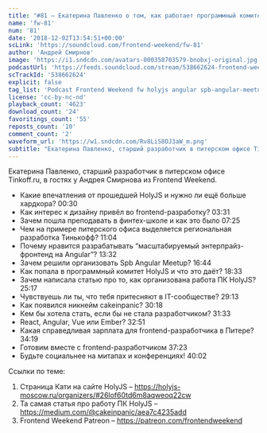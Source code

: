 ```yaml
---
title: "#81 – Екатерина Павленко о том, как работает программный комитет HolyJS изнутри"
name: 'fw-81'
num: '81'
date: '2018-12-02T13:54:51+00:00'
scLink: 'https://soundcloud.com/frontend-weekend/fw-81'
author: 'Андрей Смирнов'
image: 'https://i1.sndcdn.com/avatars-000358703579-bnobxj-original.jpg'
podcastUrl: 'https://feeds.soundcloud.com/stream/538662624-frontend-weekend-fw-81.m4a'
scTrackId: '538662624'
explicit: false
tag_list: 'Podcast Frontend Weekend fw holyjs angular spb-angular-meetup'
license: 'cc-by-nc-nd'
playback_count: '4623'
download_count: '24'
favoritings_count: '55'
reposts_count: '10'
comment_count: '2'
waveform_url: 'https://w1.sndcdn.com/Rv8LiS8OJ3aW_m.png'
subtitle: "Екатерина Павленко, старший разработчик в питерском офисе Tinkoff.ru, в гостях у Андрея Смирнова из Frontend Weekend. "
---
```

Екатерина Павленко, старший разработчик в питерском офисе Tinkoff.ru, в гостях у Андрея Смирнова из Frontend Weekend. 

- Какие впечатления от прошедшей HolyJS и нужно ли ещё больше хардкора? <timecode sec="30">00:30</timecode>
- Как интерес к дизайну привёл во frontend-разработку? <timecode sec="211">03:31</timecode>
- Зачем пошла преподавать в финтех-школе и как это было <timecode sec="445">07:25</timecode>
- Чем на примере питерского офиса выделяется региональная разработка Тинькофф? <timecode sec="664">11:04</timecode>
- Почему нравится разрабатывать “масштабируемый энтерпрайз-фронтенд на Angular”? <timecode sec="812">13:32</timecode>
- Зачем решили организовать Spb Angular Meetup? <timecode sec="1004">16:44</timecode>
- Как попала в программный комитет HolyJS и что это даёт? <timecode sec="1113">18:33</timecode>
- Зачем написала статью про то, как организована работа ПК HolyJS? <timecode sec="1517">25:17</timecode>
- Чувствуешь ли ты, что тебя притесняют в IT-сообществе? <timecode sec="1753">29:13</timecode>
- Как появился никнейм cakeinpanic? <timecode sec="1818">30:18</timecode>
- Кем бы хотела стать, если бы не стала разработчиком? <timecode sec="1893">31:33</timecode>
- React, Angular, Vue или Ember? <timecode sec="1971">32:51</timecode>
- Какая справедливая зарплата для frontend-разработчика в Питере? <timecode sec="2059">34:19</timecode>
- Готовим вместе с frontend-разработчиком <timecode sec="2243">37:23</timecode>
- Будьте социальнее на митапах и конференциях! <timecode sec="2402">40:02</timecode>

Ссылки по теме:
1) Страница Кати на сайте HolyJS – https://holyjs-moscow.ru/organizers/#26lof60td6m8aqweoq22cw
2) Та самая статья про работу ПК HolyJS – https://medium.com/@cakeinpanic/aea7c4235add
3) Frontend Weekend Patreon – https://patreon.com/frontendweekend